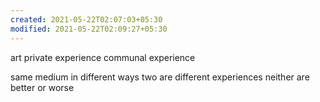 ```yaml
---
created: 2021-05-22T02:07:03+05:30
modified: 2021-05-22T02:09:27+05:30
---
```


art
private experience
communal experience

same medium in different ways
two are different experiences
neither are better or worse
